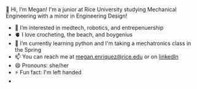 👋 Hi, I’m Megan! I'm a junior at Rice University studying Mechanical Engineering with a minor in Engineering Design!
- 👀 I’m interested in medtech, robotics, and entrepenuership
- 🫀 I love crocheting, the beach, and boygenius
- 🌱 I’m currently learning python and I'm taking a mechatronics class in the Spring
- 📫 You can reach me at [megan.enriquez@rice.edu](mailto:me52@rice.edu) or on [linkedIn](https://www.linkedin.com/in/megan-enriquez1?_l=en_US)
- 😄 Pronouns: she/her
- ⚡ Fun fact: I'm left handed
- 
<!---
meganenriquez/meganenriquez is a ✨ special ✨ repository because its `README.md` (this file) appears on your GitHub profile.
You can click the Preview link to take a look at your changes.
--->
